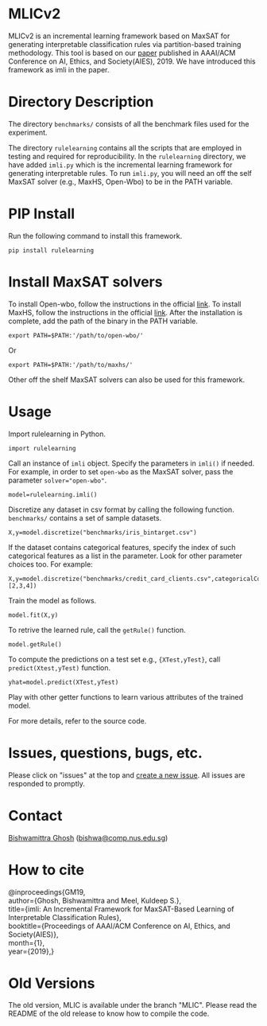 # MLICv2

MLICv2 is an incremental learning framework based on  MaxSAT  for generating interpretable classification rules via partition-based training methodology. This tool  is based on our [paper](https://bishwamittra.github.io/publication/imli-ghosh.pdf) published in AAAI/ACM Conference on AI, Ethics, and Society(AIES), 2019. We have introduced this framework as imli in the paper.





# Directory Description

The directory `benchmarks/` consists of all the benchmark files used for the experiment. 

The directory `rulelearning` contains all the scripts that are employed in testing and required for reproducibility. 
In the `rulelearning` directory, we have added `imli.py` which is the incremental learning framework for generating interpretable rules. To run `imli.py`, you will need an off the self MaxSAT solver (e.g., MaxHS, Open-Wbo) to be in the PATH variable.

# PIP Install
Run the following command to install this framework.

```
pip install rulelearning
```

# Install MaxSAT solvers

To install Open-wbo, follow the instructions in the official [link](http://sat.inesc-id.pt/open-wbo/).
To install MaxHS, follow the instructions in the official [link](http://www.maxhs.org/docs/overview.html).
After the installation is complete, add the path of the binary in the PATH variable. 
```
export PATH=$PATH:'/path/to/open-wbo/'
```
Or
```
export PATH=$PATH:'/path/to/maxhs/'
```
Other off the shelf MaxSAT solvers can also be used for this framework.
# Usage

Import rulelearning in Python.
```
import rulelearning
```

Call an instance of `imli` object. Specify the parameters in `imli()` if needed. For example, in order to  set `open-wbo` as the MaxSAT solver, pass the parameter `solver="open-wbo"`.
```
model=rulelearning.imli()
```
Discretize any dataset in csv format by calling the following function. `benchmarks/` contains  a set of sample datasets.
```
X,y=model.discretize("benchmarks/iris_bintarget.csv")
```
 If the dataset contains categorical features, specify the index of such categorical features as a list in the parameter. Look for other parameter choices too. For example:
```
X,y=model.discretize("benchmarks/credit_card_clients.csv",categoricalColumnIndex=[2,3,4])
```
Train the model as follows. 
```
model.fit(X,y)
```
To retrive the learned rule, call the `getRule()` function.
```
model.getRule()
```
To compute the predictions on a test set e.g., `{XTest,yTest}`, call `predict(Xtest,yTest)` function.
```
yhat=model.predict(XTest,yTest)
```
Play with other getter functions to learn various attributes of the trained model.


For more details, refer to the source code.

# Issues, questions, bugs, etc.
Please click on "issues" at the top and [create a new issue](https://github.com/meelgroup/MLIC/issues). All issues are responded to promptly.

# Contact
[Bishwamittra Ghosh](https://bishwamittra.github.io/) (bishwa@comp.nus.edu.sg)

# How to cite
@inproceedings{GM19,<br />
author={Ghosh, Bishwamittra and  Meel, Kuldeep S.},<br />
title={imli: An Incremental Framework for MaxSAT-Based Learning of Interpretable Classification Rules},<br />
booktitle={Proceedings of AAAI/ACM Conference on AI, Ethics, and Society(AIES)},<br />
month={1},<br />
year={2019},}

# Old Versions
The old version, MLIC is available under the branch "MLIC". Please read the README of the old release to know how to compile the code. 
